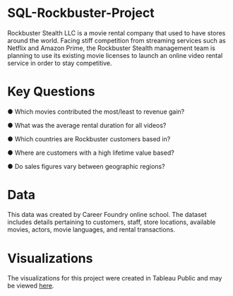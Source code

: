 # SQL-Rockbuster-Project 
#### 
Rockbuster Stealth LLC is a movie rental company that used to have stores around the world. Facing stiff competition from streaming services such as Netflix and Amazon Prime, the Rockbuster Stealth management team is planning to use its existing movie licenses to launch an online video rental service in order to stay competitive.

# Key Questions 
#### 
● Which movies contributed the most/least to revenue gain?

● What was the average rental duration for all videos? 

● Which countries are Rockbuster customers based in?

● Where are customers with a high lifetime value based?

● Do sales figures vary between geographic regions?

# Data 
####
This data was created by Career Foundry online school. The dataset includes details pertaining to customers, staff, store locations, available movies, actors, movie languages, and rental transactions.

# Visualizations 
####
The visualizations for this project were created in Tableau Public and may be viewed [here](https://public.tableau.com/app/profile/saltanat.tulegabylova/viz/Mapping_17006855962460/Story1). 

